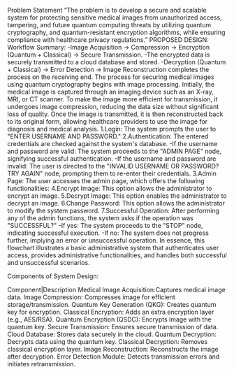 Problem Statement
“The problem is to develop a secure and scalable system for protecting sensitive medical images from unauthorized access, tampering, and future quantum computing threats by utilizing quantum cryptography, and quantum-resistant encryption algorithms, while ensuring compliance with healthcare privacy regulations.”
PROPOSED DESIGN:
Workflow Summary: 
-Image Acquisition → Compression → Encryption (Quantum + Classical) → Secure Transmission.
-The encrypted data is securely transmitted to a cloud database and stored.
-Decryption (Quantum + Classical) → Error Detection → Image Reconstruction completes the process on the receiving end.
The process for securing medical images using quantum cryptography begins with image processing. Initially, the medical image is captured through an imaging device such as an X-ray, MRI, or CT scanner. To make the image more efficient for transmission, it undergoes image compression, reducing the data size without significant loss of quality. Once the image is transmitted, it is then reconstructed back to its original form, allowing healthcare providers to use the image for diagnosis and medical analysis.
1.Login: The system prompts the user to "ENTER USERNAME AND PASSWORD."
2.Authentication: The entered credentials are checked against the system's database.
-If the username and password are valid: The system proceeds to the "ADMIN PAGE" node, signifying successful authentication.
-If the username and password are invalid: The user is directed to the "INVALID USERNAME OR PASSWORD? TRY AGAIN" node, prompting them to re-enter their credentials.
3.Admin Page: The user accesses the admin page, which offers the following functionalities:
4.Encrypt Image: This option allows the administrator to encrypt an image.
5.Decrypt Image: This option enables the administrator to decrypt an image.
6.Change Password: This option allows the administrator to modify the system password.
7.Successful Operation: After performing any of the admin functions, the system asks if the operation was "SUCCESSFUL?"
-If yes: The system proceeds to the "STOP" node, indicating successful execution.
-If no: The system does not progress further, implying an error or unsuccessful operation.
In essence, this flowchart illustrates a basic administrative system that authenticates user access, provides administrative functionalities, and handles both successful and unsuccessful scenarios.

 Components of System Design: 

Component|Description
Medical Image Acquisition:Captures medical image data.
Image Compression: Compresses image for efficient storage/transmission.
Quantum Key Generation (QKG):	Creates quantum key for encryption.
Classical Encryption:	Adds an extra encryption layer (e.g., AES/RSA).
Quantum Encryption (QSDC):	Encrypts image with the quantum key.
Secure Transmission:	Ensures secure transmission of data.
Cloud Database:	Stores data securely in the cloud.
Quantum Decryption:	Decrypts data using the quantum key.
Classical Decryption:	Removes classical encryption layer.
Image Reconstruction:	Reconstructs the image after decryption.
Error Detection Module:	Detects transmission errors and initiates retransmission.
